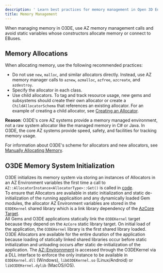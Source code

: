 ```yaml
---
description: ' Learn best practices for memory management in Open 3D Engine. '
title: Memory Management
---
```


When managing memory in O3DE, use AZ memory management calls and avoid static variables whose constructors allocate memory or connect to EBuses.

## Memory Allocations

When allocating memory, use the following recommended practices:
+ Do not use `new`, `malloc`, and similar allocators directly. Instead, use AZ memory manager calls to `aznew`, `azmalloc`, `azfree`, `azcreate`, and `azdestroy`.
+ Specify the allocator in each class.
+ Use child allocators. To tag and track resource usage, new gems and subsystems should create their own allocator or create a `ChildAllocatorSchema` that references an existing allocator. For an example of creating a child allocator, see [Creating an Allocator](/docs/user-guide/programming/memory/allocators/).

**Reason**: O3DE's core AZ systems provide a memory managed environment, not a raw system allocator like the managed memory in C\# or Java. In O3DE, the core AZ systems provide speed, safety, and facilities for tracking memory usage.

For information about O3DE's scheme for allocators and new allocators, see [Manually Allocating Memory](/docs/user-guide/programming/memory/allocators/).

## O3DE Memory System Initialization

O3DE initializes its memory system via storing an instances of Allocators in an AZ Environment variables the first time a call to `AZ::AllocatorInstance<AllocatorType>::Get()` is called in [code](https://github.com/o3de/o3de/blob/development/Code/Framework/AzCore/AzCore/Memory/AllocatorInstance.h#L73-L86).  
To ensure that Allocators are available in static initialization and static de-initialization of the running applicaition and any dynamically loaded Gem modules, the allocator AZ Environment variables are stored in the `O3DEKernel` shared library which is a link library dependency of the [AzCore Target](https://github.com/o3de/o3de/blob/development/Code/Framework/AzCore/CMakeLists.txt#L60-L98).  
All Gems and O3DE applications statically link the `O3DEKernel` target because they depend on the `AzCore` static library target.
On initial load of the application, the `O3DEKernel` library is the first shared library loaded.  
O3DE Allocators are available for the entire duration of the application because loading of statically linked shared libraries occur before static initialization and unloading occurs after static de-initialization of the application.
The [AZ::Environnment](https://github.com/o3de/o3de/blob/development/Code/Framework/AzCore/AzCore/Module/Environment.h#L114-L115) is accessed through the O3DEKernel via a DLL interface to enforce the only instance to be available in `O3DEKernel.dll` (Windows), `libO3DEKernel.so` (Linux/Android) or `libO3DEKernel.dylib` (MacOS/iOS).  
